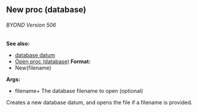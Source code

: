 ## New proc (database) 
###### BYOND Version 506
**See also:**
+   [database datum](/ref/database.md) 
+   [Open proc (database)](/ref/database/proc/Open.md) <!-- -->
**Format:**
+   New(filename)
<!-- -->
**Args:**
+   filename+ The database filename to open (optional)


Creates a new database datum, and opens the file if a filename
is provided.